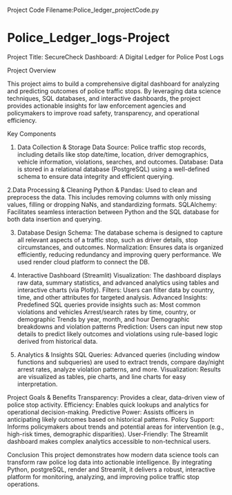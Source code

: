 Project Code Filename:Police_ledger_projectCode.py
# Police_Ledger_logs-Project
Project Title:
SecureCheck Dashboard: A Digital Ledger for Police Post Logs

Project Overview

This project aims to build a comprehensive digital dashboard for analyzing and predicting outcomes of police traffic stops. By leveraging data science techniques, SQL databases, and interactive dashboards, the project provides actionable insights for law enforcement agencies and policymakers to improve road safety, transparency, and operational efficiency.

Key Components

1. Data Collection & Storage
Data Source: Police traffic stop records, including details like stop date/time, location, driver demographics, vehicle information, violations, searches, and outcomes.
Database: Data is stored in a relational database (PostgreSQL) using a well-defined schema to ensure data integrity and efficient querying.

2.Data Processing & Cleaning
Python & Pandas: Used to clean and preprocess the data. This includes removing columns with only missing values, filling or dropping NaNs, and standardizing formats.
SQLAlchemy: Facilitates seamless interaction between Python and the SQL database for both data insertion and querying.

3. Database Design
Schema: The database schema is designed to capture all relevant aspects of a traffic stop, such as driver details, stop circumstances, and outcomes.
Normalization: Ensures data is organized efficiently, reducing redundancy and improving query performance.
We used render cloud platform to connect the DB.

5. Interactive Dashboard (Streamlit)
Visualization: The dashboard displays raw data, summary statistics, and advanced analytics using tables and interactive charts (via Plotly).
Filters: Users can filter data by country, time, and other attributes for targeted analysis.
Advanced Insights: Predefined SQL queries provide insights such as:
Most common violations and vehicles
Arrest/search rates by time, country, or demographic
Trends by year, month, and hour
Demographic breakdowns and violation patterns
Prediction: Users can input new stop details to predict likely outcomes and violations using rule-based logic derived from historical data.

8. Analytics & Insights
SQL Queries: Advanced queries (including window functions and subqueries) are used to extract trends, compare day/night arrest rates, analyze violation patterns, and more.
Visualization: Results are visualized as tables, pie charts, and line charts for easy interpretation.

Project Goals & Benefits
Transparency: Provides a clear, data-driven view of police stop activity.
Efficiency: Enables quick lookups and analytics for operational decision-making.
Predictive Power: Assists officers in anticipating likely outcomes based on historical patterns.
Policy Support: Informs policymakers about trends and potential areas for intervention (e.g., high-risk times, demographic disparities).
User-Friendly: The Streamlit dashboard makes complex analytics accessible to non-technical users.

Conclusion
This project demonstrates how modern data science tools can transform raw police log data into actionable intelligence. By integrating Python, postgreSQL, render and Streamlit, it delivers a robust, interactive platform for monitoring, analyzing, and improving police traffic stop operations.
 

